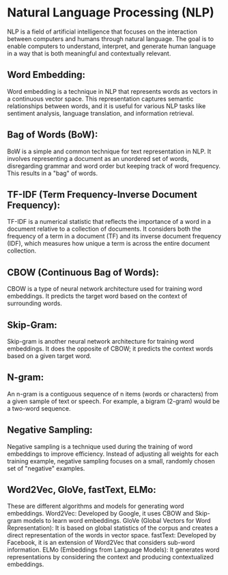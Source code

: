 # Natural Language Processing (NLP)

NLP is a field of artificial intelligence that focuses on the interaction between computers and humans through natural language. The goal is to enable computers to understand, interpret, and generate human language in a way that is both meaningful and contextually relevant.
## Word Embedding:

Word embedding is a technique in NLP that represents words as vectors in a continuous vector space. This representation captures semantic relationships between words, and it is useful for various NLP tasks like sentiment analysis, language translation, and information retrieval.
## Bag of Words (BoW):

BoW is a simple and common technique for text representation in NLP. It involves representing a document as an unordered set of words, disregarding grammar and word order but keeping track of word frequency. This results in a "bag" of words.
## TF-IDF (Term Frequency-Inverse Document Frequency):

TF-IDF is a numerical statistic that reflects the importance of a word in a document relative to a collection of documents. It considers both the frequency of a term in a document (TF) and its inverse document frequency (IDF), which measures how unique a term is across the entire document collection.
## CBOW (Continuous Bag of Words):

CBOW is a type of neural network architecture used for training word embeddings. It predicts the target word based on the context of surrounding words.
## Skip-Gram:

Skip-gram is another neural network architecture for training word embeddings. It does the opposite of CBOW; it predicts the context words based on a given target word.
## N-gram:

An n-gram is a contiguous sequence of n items (words or characters) from a given sample of text or speech. For example, a bigram (2-gram) would be a two-word sequence.
## Negative Sampling:

Negative sampling is a technique used during the training of word embeddings to improve efficiency. Instead of adjusting all weights for each training example, negative sampling focuses on a small, randomly chosen set of "negative" examples.
## Word2Vec, GloVe, fastText, ELMo:

These are different algorithms and models for generating word embeddings.
Word2Vec: Developed by Google, it uses CBOW and Skip-gram models to learn word embeddings.
GloVe (Global Vectors for Word Representation): It is based on global statistics of the corpus and creates a direct representation of the words in vector space.
fastText: Developed by Facebook, it is an extension of Word2Vec that considers sub-word information.
ELMo (Embeddings from Language Models): It generates word representations by considering the context and producing contextualized embeddings.
